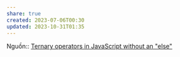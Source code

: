 ```yaml
---
share: true
created: 2023-07-06T00:30
updated: 2023-10-31T01:35
---
```

Nguồn:: [Ternary operators in JavaScript without an "else"](https://stackoverflow.com/a/2933472/3416774)
